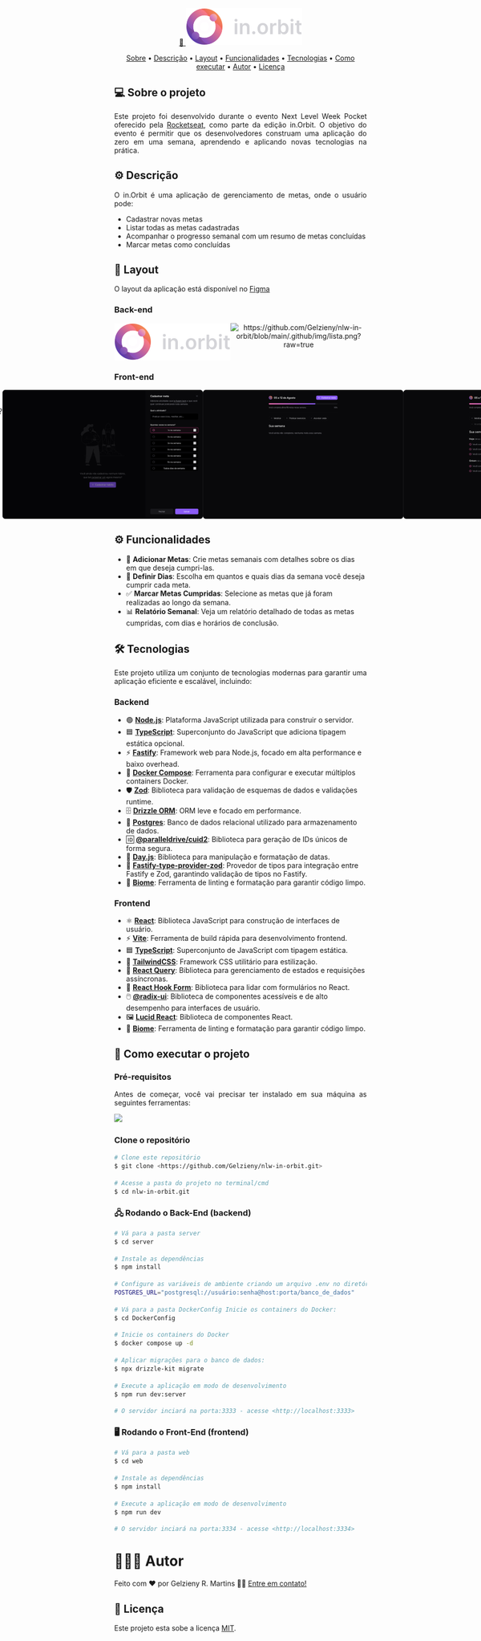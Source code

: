 <p align="center">
  <a href="#">
    🔗 <img src="https://raw.githubusercontent.com/Gelzieny/nlw-in-orbit/f223dd371c284640dad2dc9cf2cd5dbb8db4db72/.github/img/logo.svg"  alt="Logo in.orbit" />
  </a>
</p>

<p align="center">
 <a href="#-sobre-o-projeto">Sobre</a> •
 <a href="#-descricao">Descrição</a> •
 <a href="#-layout">Layout</a> • 
 <a href="#-funcionalidades">Funcionalidades</a> • 
 <a href="#-tecnologias">Tecnologias</a> • 
 <a href="#-como-executar-o-projeto">Como executar</a> • 
 <a href="#-autor">Autor</a> • 
 <a href="#user-content--licença">Licença</a>
</p>


## 💻 Sobre o projeto

<p align="justify">
Este projeto foi desenvolvido durante o evento Next Level Week Pocket oferecido pela <a href="https://app.rocketseat.com.br/">Rocketseat</a>, como parte da edição in.Orbit. 
O objetivo do evento é permitir que os desenvolvedores construam uma aplicação do zero em uma semana, aprendendo e aplicando novas tecnologias na prática.
</p>

## ⚙️ Descrição

<p align="justify">O in.Orbit é uma aplicação de gerenciamento de metas, onde o usuário pode:</p>

  * Cadastrar novas metas
  * Listar todas as metas cadastradas
  * Acompanhar o progresso semanal com um resumo de metas concluídas
  * Marcar metas como concluídas

## 🎨 Layout

O layout da aplicação está disponível no [Figma](https://www.figma.com/design/0Hmz2mBHCHIDBnQW4XGraD/NLW-Pocket-JS-%E2%80%A2-in.orbit-(Community)-(Copy))

### Back-end



<p align="center" style="display: flex; align-items: flex-start; justify-content: center;">
<img src="https://raw.githubusercontent.com/Gelzieny/nlw-in-orbit/f223dd371c284640dad2dc9cf2cd5dbb8db4db72/.github/img/logo.svg"  alt="Logo in.orbit" />
  <img alt="https://github.com/Gelzieny/nlw-in-orbit/blob/main/.github/img/lista.png?raw=true" width="400px">
</p>

### Front-end

<p align="center" style="display: flex; align-items: flex-start; justify-content: center;">
  <img alt="https://github.com/Gelzieny/nlw-in-orbit/blob/main/.github/img/lista.png?raw=true" width="400px">

  <img alt="Cadastrar meta" title="#CadastrarMeta" src="https://raw.githubusercontent.com/Gelzieny/nlw_pocket_js/174f8795c51f684d63e91169a5f3d597bc79362a/.github/img/Create%20goal.svg" width="400px">

  <img alt="Registrar dados" title="#RegistrarDados" src="https://raw.githubusercontent.com/Gelzieny/nlw_pocket_js/174f8795c51f684d63e91169a5f3d597bc79362a/.github/img/Goals%20(empty).svg" width="400px">

  <img alt="Lista de meta" title="#ListaMeta" src="https://raw.githubusercontent.com/Gelzieny/nlw_pocket_js/174f8795c51f684d63e91169a5f3d597bc79362a/.github/img/Goals.svg" width="400px">
</p>

## ⚙️ Funcionalidades

- 📝 **Adicionar Metas**: Crie metas semanais com detalhes sobre os dias em que deseja cumpri-las.
- 📅 **Definir Dias**: Escolha em quantos e quais dias da semana você deseja cumprir cada meta.
- ✅ **Marcar Metas Cumpridas**: Selecione as metas que já foram realizadas ao longo da semana.
- 📊 **Relatório Semanal**: Veja um relatório detalhado de todas as metas cumpridas, com dias e horários de conclusão.

## 🛠 Tecnologias

<p align="justify">Este projeto utiliza um conjunto de tecnologias modernas para garantir uma aplicação eficiente e escalável, incluindo:</p>

### Backend
- 🟢 **[Node.js](https://nodejs.org/)**: Plataforma JavaScript utilizada para construir o servidor.
- 🟦 **[TypeScript](https://www.typescriptlang.org/)**: Superconjunto do JavaScript que adiciona tipagem estática opcional.
- ⚡ **[Fastify](https://www.fastify.io/)**: Framework web para Node.js, focado em alta performance e baixo overhead.
- 🐳 **[Docker Compose](https://docs.docker.com/compose/)**: Ferramenta para configurar e executar múltiplos containers Docker.
- 🛡️ **[Zod](https://zod.dev/)**: Biblioteca para validação de esquemas de dados e validações runtime.
- 🗄️ **[Drizzle ORM](https://orm.drizzle.team/)**: ORM leve e focado em performance.
- 🐘 **[Postgres](https://www.postgresql.org/)**: Banco de dados relacional utilizado para armazenamento de dados.
- 🆔 **[@paralleldrive/cuid2](https://github.com/paralleldrive/cuid2)**: Biblioteca para geração de IDs únicos de forma segura.
- 📆 **[Day.js](https://day.js.org/)**: Biblioteca para manipulação e formatação de datas.
- 🔐 **[Fastify-type-provider-zod](https://github.com/fastify/fastify-type-provider-zod)**: Provedor de tipos para integração entre Fastify e Zod, garantindo validação de tipos no Fastify.
- 🌱 **[Biome](https://biomejs.dev/)**: Ferramenta de linting e formatação para garantir código limpo.

### Frontend
- ⚛️ **[React](https://reactjs.org/)**: Biblioteca JavaScript para construção de interfaces de usuário.
- ⚡ **[Vite](https://vitejs.dev/)**: Ferramenta de build rápida para desenvolvimento frontend.
- 🟦 **[TypeScript](https://www.typescriptlang.org/)**: Superconjunto de JavaScript com tipagem estática.
- 🎨 **[TailwindCSS](https://tailwindcss.com/)**: Framework CSS utilitário para estilização.
- 📡 **[React Query](https://tanstack.com/query/v3/)**: Biblioteca para gerenciamento de estados e requisições assíncronas.
- 📝 **[React Hook Form](https://react-hook-form.com/)**: Biblioteca para lidar com formulários no React.
- 🖱️ **[@radix-ui](https://www.radix-ui.com/)**: Biblioteca de componentes acessíveis e de alto desempenho para interfaces de usuário.
- 🖼️ **[Lucid React](https://www.npmjs.com/package/lucid-react)**: Biblioteca de componentes React.
- 🌱 **[Biome](https://biomejs.dev/)**: Ferramenta de linting e formatação para garantir código limpo.


## 🚀 Como executar o projeto

### Pré-requisitos

<p align="justify">Antes de começar, você vai precisar ter instalado em sua máquina as seguintes ferramentas:</p>

<a href="https://skillicons.dev">
  <img src="https://skillicons.dev/icons?i=git,nodejs,docker,vscode" />
</a>

### Clone o repositório

```bash
# Clone este repositório
$ git clone <https://github.com/Gelzieny/nlw-in-orbit.git>

# Acesse a pasta do projeto no terminal/cmd
$ cd nlw-in-orbit.git
```

### 🖧 Rodando o Back-End (backend)

```bash
# Vá para a pasta server
$ cd server

# Instale as dependências
$ npm install

# Configure as variáveis de ambiente criando um arquivo .env no diretório /server com o seguinte conteúdo:
POSTGRES_URL="postgresql://usuário:senha@host:porta/banco_de_dados"

# Vá para a pasta DockerConfig Inicie os containers do Docker:
$ cd DockerConfig

# Inicie os containers do Docker
$ docker compose up -d

# Aplicar migrações para o banco de dados:
$ npx drizzle-kit migrate

# Execute a aplicação em modo de desenvolvimento
$ npm run dev:server

# O servidor inciará na porta:3333 - acesse <http://localhost:3333>
```

### 🖥️ Rodando o Front-End (frontend)

```bash
# Vá para a pasta web
$ cd web

# Instale as dependências
$ npm install

# Execute a aplicação em modo de desenvolvimento
$ npm run dev

# O servidor inciará na porta:3334 - acesse <http://localhost:3334>
```

# 🧑🏻‍💻 Autor

Feito com ❤️ por Gelzieny R. Martins 👋🏽 [Entre em contato!](https://www.linkedin.com/in/gelzieny-r-martins-180551106/)


## 📝 Licença

Este projeto esta sobe a licença [MIT](./LICENSE).
